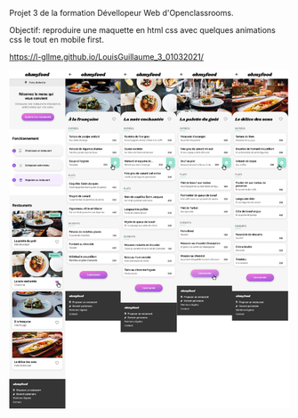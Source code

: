 Projet 3 de la formation Dévellopeur Web d'Openclassrooms.

Objectif: reproduire une maquette en html css avec quelques animations css le tout en mobile first.

https://l-gllme.github.io/LouisGuillaume_3_01032021/

![](images/maquettes/maquette.png)
